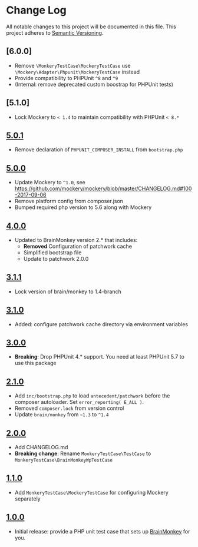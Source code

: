 # Change Log
All notable changes to this project will be documented in this file.
This project adheres to [Semantic Versioning](http://semver.org/).

## [6.0.0]
* Remove `\MonkeryTestCase\MockeryTestCase` use `\Mockery\Adapter\Phpunit\MockeryTestCase` instead
* Provide compatibility to PHPUnit `^8` and `^9`
* (Internal: remove deprecated custom boostrap for PHPUnit tests)

## [5.1.0]
* Lock Mockery to `< 1.4` to maintain compatibility with PHPUnit `< 8.*`

## [5.0.1]
* Remove declaration of `PHPUNIT_COMPOSER_INSTALL` from `bootstrap.php`

## [5.0.0]

* Update Mockery to `^1.0`, see https://github.com/mockery/mockery/blob/master/CHANGELOG.md#100-2017-09-06
* Remove platform config from composer.json
* Bumped required php version to 5.6 along with Mockery

## [4.0.0]

* Updated to BrainMonkey version 2.* that includes:
    * **Removed** Configuration of patchwork cache
    * Simplified bootstrap file
    * Update to patchwork 2.0.0

## [3.1.1]
* Lock version of brain/monkey to 1.4-branch

## [3.1.0]
* Added: configure patchwork cache directory via environment variables

## [3.0.0]
* **Breaking**: Drop PHPUnit 4.* support. You need at least PHPUnit 5.7 to use this package

## [2.1.0]

* Add `inc/bootstrap.php` to load `antecedent/patchwork` before the composer autoloader. Set `error_reporting( E_ALL )`.
* Removed `composer.lock` from version control
* Update `brain/monkey` from `~1.3` to `^1.4`

## [2.0.0]
* Add CHANGELOG.md
* **Breaking change**: Rename `MonkeryTestCase\TestCase` to `MonkeryTestCase\BrainMonkeyWpTestCase`

## [1.1.0]
* Add `MonkeryTestCase\MockeryTestCase` for configuring Mockery separately

## [1.0.0]
* Initial release: provide a PHP unit test case that sets up [BrainMonkey](https://brain-wp.github.io/BrainMonkey/) for you.

[Unreleased]:https://github.com/inpsyde/monkery-test-case/compare/5.0.1...master
[5.0.1]:https://github.com/inpsyde/monkery-test-case/compare/5.0.0...5.0.1
[5.0.0]:https://github.com/inpsyde/monkery-test-case/compare/4.0.0...5.0.0
[4.0.0]:https://github.com/inpsyde/monkery-test-case/compare/3.1.1...4.0.0
[3.1.1]:https://github.com/inpsyde/monkery-test-case/compare/3.1.0...3.1.1
[3.1.0]:https://github.com/inpsyde/monkery-test-case/compare/3.0.0...3.1.0
[3.0.0]:https://github.com/inpsyde/monkery-test-case/compare/2.1.0...3.0.0
[2.1.0]:https://github.com/inpsyde/monkery-test-case/compare/2.0.0...2.1.0
[2.0.0]:https://github.com/inpsyde/monkery-test-case/compare/1.1.0...2.0.0
[1.1.0]:https://github.com/inpsyde/monkery-test-case/compare/1.0.0...1.1.0
[1.0.0]:https://github.com/inpsyde/monkery-test-case/tree/1.0.0
